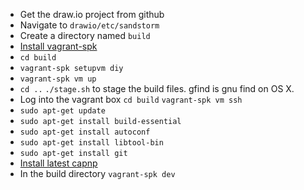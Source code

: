 - Get the draw.io project from github
- Navigate to `drawio/etc/sandstorm`
- Create a directory named `build`
- [Install vagrant-spk](https://docs.sandstorm.io/en/latest/vagrant-spk/installation/)
- `cd build`
- `vagrant-spk setupvm diy`
- `vagrant-spk vm up`
- `cd ..` `./stage.sh` to stage the build files. gfind is gnu find on OS X.
- Log into the vagrant box `cd build` `vagrant-spk vm ssh`
- `sudo apt-get update`
- `sudo apt-get install build-essential`
- `sudo apt-get install autoconf`
- `sudo apt-get install libtool-bin`
- `sudo apt-get install git`
- [Install latest capnp](https://capnproto.org/install.html)
- In the build directory `vagrant-spk dev`

